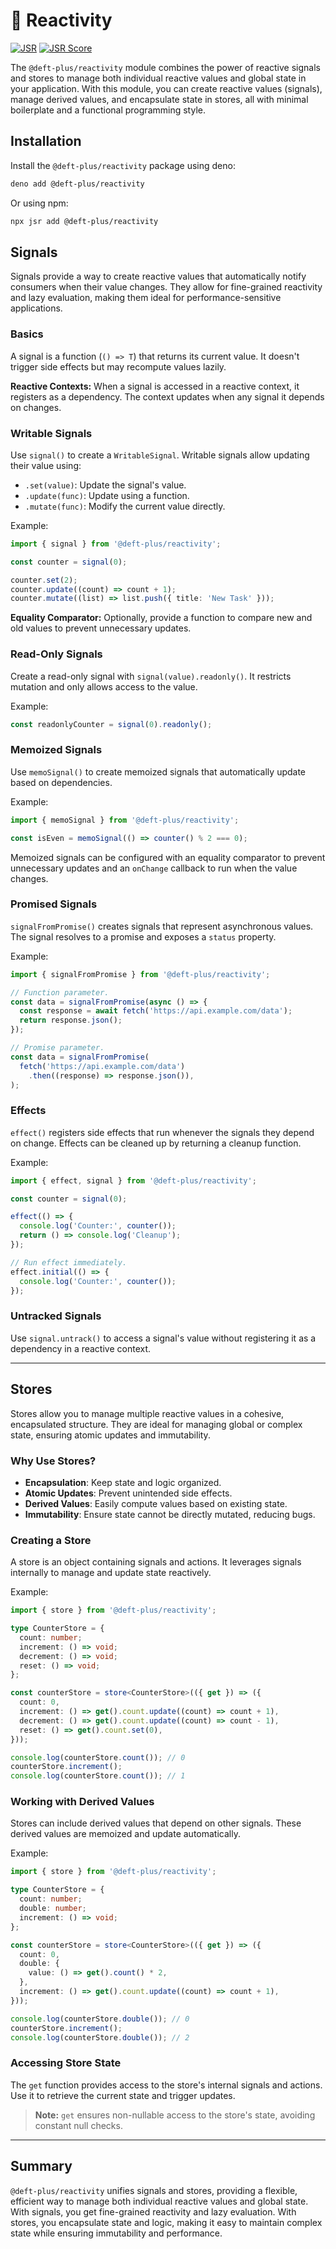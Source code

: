 # 🎯 Reactivity

[![JSR](https://jsr.io/badges/@deft-plus/reactivity)](https://jsr.io/@deft-plus/reactivity) [![JSR Score](https://jsr.io/badges/@deft-plus/reactivity/score)](https://jsr.io/@deft-plus/reactivity)

The `@deft-plus/reactivity` module combines the power of reactive signals and stores to manage both individual reactive values and global state in your application. With this module, you can create reactive values (signals), manage derived values, and encapsulate state in stores, all with minimal boilerplate and a functional programming style.

## Installation

Install the `@deft-plus/reactivity` package using deno:

```bash
deno add @deft-plus/reactivity
```

Or using npm:

```bash
npx jsr add @deft-plus/reactivity
```

## Signals

Signals provide a way to create reactive values that automatically notify consumers when their value changes. They allow for fine-grained reactivity and lazy evaluation, making them ideal for performance-sensitive applications.

### Basics

A signal is a function (`() => T`) that returns its current value. It doesn't trigger side effects but may recompute values lazily.

**Reactive Contexts:** When a signal is accessed in a reactive context, it registers as a dependency. The context updates when any signal it depends on changes.

### Writable Signals

Use `signal()` to create a `WritableSignal`. Writable signals allow updating their value using:

- `.set(value)`: Update the signal's value.
- `.update(func)`: Update using a function.
- `.mutate(func)`: Modify the current value directly.

Example:

```typescript
import { signal } from '@deft-plus/reactivity';

const counter = signal(0);

counter.set(2);
counter.update((count) => count + 1);
counter.mutate((list) => list.push({ title: 'New Task' }));
```

**Equality Comparator:** Optionally, provide a function to compare new and old values to prevent unnecessary updates.

### Read-Only Signals

Create a read-only signal with `signal(value).readonly()`. It restricts mutation and only allows access to the value.

Example:

```typescript
const readonlyCounter = signal(0).readonly();
```

### Memoized Signals

Use `memoSignal()` to create memoized signals that automatically update based on dependencies.

Example:

```typescript
import { memoSignal } from '@deft-plus/reactivity';

const isEven = memoSignal(() => counter() % 2 === 0);
```

Memoized signals can be configured with an equality comparator to prevent unnecessary updates and an `onChange` callback to run when the value changes.

### Promised Signals

`signalFromPromise()` creates signals that represent asynchronous values. The signal resolves to a promise and exposes a `status` property.

Example:

```typescript
import { signalFromPromise } from '@deft-plus/reactivity';

// Function parameter.
const data = signalFromPromise(async () => {
  const response = await fetch('https://api.example.com/data');
  return response.json();
});

// Promise parameter.
const data = signalFromPromise(
  fetch('https://api.example.com/data')
    .then((response) => response.json()),
);
```

### Effects

`effect()` registers side effects that run whenever the signals they depend on change. Effects can be cleaned up by returning a cleanup function.

Example:

```typescript
import { effect, signal } from '@deft-plus/reactivity';

const counter = signal(0);

effect(() => {
  console.log('Counter:', counter());
  return () => console.log('Cleanup');
});

// Run effect immediately.
effect.initial(() => {
  console.log('Counter:', counter());
});
```

### Untracked Signals

Use `signal.untrack()` to access a signal's value without registering it as a dependency in a reactive context.

---

## Stores

Stores allow you to manage multiple reactive values in a cohesive, encapsulated structure. They are ideal for managing global or complex state, ensuring atomic updates and immutability.

### Why Use Stores?

- **Encapsulation**: Keep state and logic organized.
- **Atomic Updates**: Prevent unintended side effects.
- **Derived Values**: Easily compute values based on existing state.
- **Immutability**: Ensure state cannot be directly mutated, reducing bugs.

### Creating a Store

A store is an object containing signals and actions. It leverages signals internally to manage and update state reactively.

Example:

```typescript
import { store } from '@deft-plus/reactivity';

type CounterStore = {
  count: number;
  increment: () => void;
  decrement: () => void;
  reset: () => void;
};

const counterStore = store<CounterStore>(({ get }) => ({
  count: 0,
  increment: () => get().count.update((count) => count + 1),
  decrement: () => get().count.update((count) => count - 1),
  reset: () => get().count.set(0),
}));

console.log(counterStore.count()); // 0
counterStore.increment();
console.log(counterStore.count()); // 1
```

### Working with Derived Values

Stores can include derived values that depend on other signals. These derived values are memoized and update automatically.

Example:

```typescript
import { store } from '@deft-plus/reactivity';

type CounterStore = {
  count: number;
  double: number;
  increment: () => void;
};

const counterStore = store<CounterStore>(({ get }) => ({
  count: 0,
  double: {
    value: () => get().count() * 2,
  },
  increment: () => get().count.update((count) => count + 1),
}));

console.log(counterStore.double()); // 0
counterStore.increment();
console.log(counterStore.double()); // 2
```

### Accessing Store State

The `get` function provides access to the store's internal signals and actions. Use it to retrieve the current state and trigger updates.

> **Note:** `get` ensures non-nullable access to the store's state, avoiding constant null checks.

---

## Summary

`@deft-plus/reactivity` unifies signals and stores, providing a flexible, efficient way to manage both individual reactive values and global state. With signals, you get fine-grained reactivity and lazy evaluation. With stores, you encapsulate state and logic, making it easy to maintain complex state while ensuring immutability and performance.
